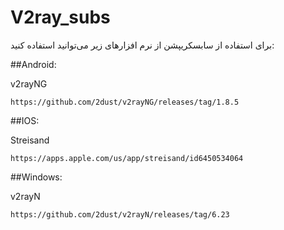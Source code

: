 # V2ray_subs
برای استفاده از سابسکریپشن از نرم افزارهای زیر می‌توانید استفاده کنید:


##Android:

  v2rayNG

    https://github.com/2dust/v2rayNG/releases/tag/1.8.5

##IOS:

  Streisand

    https://apps.apple.com/us/app/streisand/id6450534064

##Windows:

  v2rayN

    https://github.com/2dust/v2rayN/releases/tag/6.23
